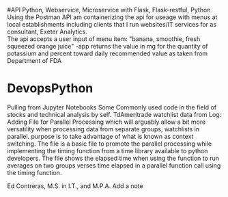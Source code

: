 #API Python, Webservice, Microservice with Flask, Flask-restful, Python
Using the Postman API am containerizing the api for useage with menus at local establishments including clients that I run websites/IT services for as consultant, Exeter Analytics.  
The api accepts a user input of menu item:  "banana, smoothie, fresh squeezed orange juice"
-app returns the value in mg for the quantity of potassium and percent toward daily recommended value as taken from Department of FDA
# DevopsPython
Pulling from Jupyter Notebooks Some Commonly used code in the field of stocks and technical analysis by self.  TdAmeritrade watchlist data from 
Log:
Adding File for Parallel Processing which will arguably allow a bit more versatility when processing data from separate groups, watchlists in parallel.  purpose is to take advantage of what is known as context switching.  The file is a basic file to promote the parallel processing while implementing the timing function from a time library available to python developers.  The file shows the elapsed time when using the function to run averages on two groups verses time elapsed in a parallel function call using the timing function.

Ed Contreras, M.S. in I.T., and M.P.A. Add a note
